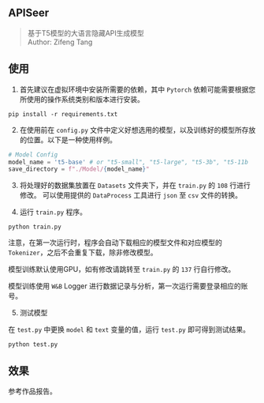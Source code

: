 ## APISeer

> 基于T5模型的大语言隐藏API生成模型 </br>
> Author: Zifeng Tang

## 使用

1. 首先建议在虚拟环境中安装所需要的依赖，其中 `Pytorch` 依赖可能需要根据您所使用的操作系统类别和版本进行安装。

```shell
pip install -r requirements.txt
```

2. 在使用前在 `config.py` 文件中定义好想选用的模型，以及训练好的模型所存放的位置。以下是一种使用样例。

```python
# Model Config
model_name = 't5-base' # or "t5-small", "t5-large", "t5-3b", "t5-11b
save_directory = f"./Model/{model_name}"
```

3. 将处理好的数据集放置在 `Datasets` 文件夹下，并在 `train.py` 的 `108` 行进行修改。 可以使用提供的 `DataProcess` 工具进行 `json` 至 `csv` 文件的转换。

4. 运行 `train.py` 程序。

```shell
python train.py
```

注意，在第一次运行时，程序会自动下载相应的模型文件和对应模型的 `Tokenizer`，之后不会重复下载，除非修改模型。

模型训练默认使用GPU，如有修改请跳转至 `train.py` 的 `137` 行自行修改。

模型训练使用 `W&B` Logger 进行数据记录与分析，第一次运行需要登录相应的账号。

5. 测试模型

在 `test.py` 中更换 `model` 和 `text` 变量的值，运行 `test.py` 即可得到测试结果。

```shell
python test.py
```

## 效果

参考作品报告。